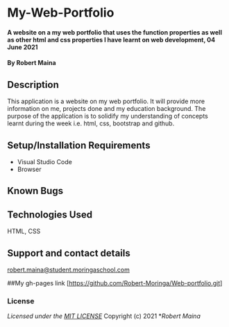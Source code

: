 # My-Web-Portfolio
#### A website on a my web portfolio that uses the function properties as well as other html and css properties I have learnt on web development, 04 June 2021
#### By **Robert Maina**
## Description

This application is a website on my web portfolio. It will provide more information on me, projects done and my education background. The purpose of the application is to solidify my understanding of concepts learnt during the week i.e. html, css, bootstrap and github.
## Setup/Installation Requirements
* Visual Studio Code
* Browser

## Known Bugs

## Technologies Used
HTML, CSS
## Support and contact details
robert.maina@student.moringaschool.com

##My gh-pages link
[https://github.com/Robert-Moringa/Web-portfolio.git]
### License
*Licensed under the [MIT LICENSE](LICENSE.txt)*
Copyright (c) 2021 **Robert Maina*